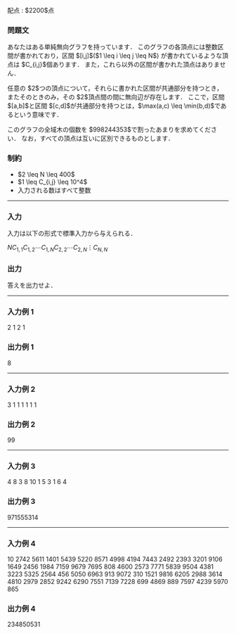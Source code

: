 
<div>

<span>

<span>

<p>
配点 : $2200$点
</p>

<div>

<section>

### **問題文**

<p>
あなたはある単純無向グラフを持っています．
このグラフの各頂点には整数区間が書かれており，区間 $[i,j]$($1 \leq i \leq j \leq N$) が書かれているような頂点は $C_{i,j}$個あります．
また，これら以外の区間が書かれた頂点はありません．
</p>

<p>
任意の $2$つの頂点について，それらに書かれた区間が共通部分を持つとき，またそのときのみ，その $2$頂点間の間に無向辺が存在します．
ここで，区間 $[a,b]$と区間 $[c,d]$が共通部分を持つとは，$\max(a,c) \leq \min(b,d)$であるという意味です．
</p>

<p>
このグラフの全域木の個数を $998244353$で割ったあまりを求めてください．
なお，すべての頂点は互いに区別できるものとします．
</p>

</section>

</div>

<div>

<section>

### **制約**

<ul>

<li>
$2 \leq N \leq 400$
</li>

<li>
$1 \leq C_{i,j} \leq 10^4$
</li>

<li>
入力される数はすべて整数
</li>

</ul>

</section>

</div>

---

<div>

<div>

<section>

### **入力**

<p>
入力は以下の形式で標準入力から与えられる．
</p>

<div>

$N$$C_{1,1}$$C_{1,2}$$\cdots$$C_{1,N}$$C_{2,2}$$\cdots$$C_{2,N}$$\vdots$$C_{N,N}$
</div>

</section>

</div>

<div>

<section>

### **出力**

<p>
答えを出力せよ．
</p>

</section>

</div>

</div>

---

<div>

<section>

### **入力例 1**

<div>

2
1 2
1

</div>

</section>

</div>

<div>

<section>

### **出力例 1**

<div>

8

</div>

</section>

</div>

---

<div>

<section>

### **入力例 2**

<div>

3
1 1 1
1 1
1

</div>

</section>

</div>

<div>

<section>

### **出力例 2**

<div>

99

</div>

</section>

</div>

---

<div>

<section>

### **入力例 3**

<div>

4
8 3 8 10
1 5 3
1 6
4

</div>

</section>

</div>

<div>

<section>

### **出力例 3**

<div>

971555314

</div>

</section>

</div>

---

<div>

<section>

### **入力例 4**

<div>

10
2742 5611 1401 5439 5220 8571 4998 4194 7443 2492
2393 3201 9106 1649 2456 1984 7159 9679 7695
808 4600 2573 7771 5839 9504 4381 3223
5325 2564 456 5050 6963 913 9072
310 1521 9816 6205 2988 3614
4810 2979 2852 9242 6290
7551 7139 7228 699
4869 889 7597
4239 5970
865

</div>

</section>

</div>

<div>

<section>

### **出力例 4**

<div>

234850531

</div>

</section>

</div>

</span>

</span>

</div>
